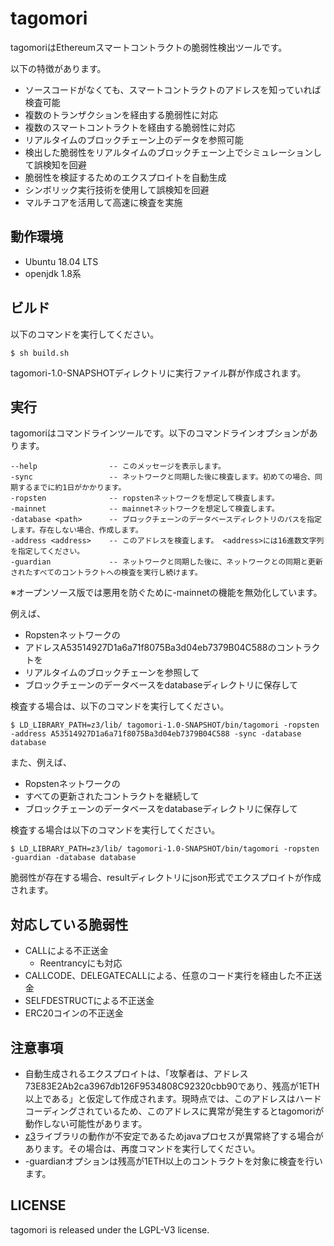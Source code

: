 # tagomori

tagomoriはEthereumスマートコントラクトの脆弱性検出ツールです。

以下の特徴があります。

* ソースコードがなくても、スマートコントラクトのアドレスを知っていれば検査可能
* 複数のトランザクションを経由する脆弱性に対応
* 複数のスマートコントラクトを経由する脆弱性に対応
* リアルタイムのブロックチェーン上のデータを参照可能
* 検出した脆弱性をリアルタイムのブロックチェーン上でシミュレーションして誤検知を回避
* 脆弱性を検証するためのエクスプロイトを自動生成
* シンボリック実行技術を使用して誤検知を回避
* マルチコアを活用して高速に検査を実施

動作環境
-----

* Ubuntu 18.04 LTS
* openjdk 1.8系

ビルド
-----

以下のコマンドを実行してください。

```
$ sh build.sh
```

tagomori-1.0-SNAPSHOTディレクトリに実行ファイル群が作成されます。

実行
-----

tagomoriはコマンドラインツールです。以下のコマンドラインオプションがあります。

```
--help                -- このメッセージを表示します。
-sync                 -- ネットワークと同期した後に検査します。初めての場合、同期するまでに約1日がかかります。
-ropsten              -- ropstenネットワークを想定して検査します。
-mainnet              -- mainnetネットワークを想定して検査します。
-database <path>      -- ブロックチェーンのデータベースディレクトリのパスを指定します。存在しない場合、作成します。
-address <address>    -- このアドレスを検査します。 <address>には16進数文字列を指定してください。
-guardian             -- ネットワークと同期した後に、ネットワークとの同期と更新されたすべてのコントラクトへの検査を実行し続けます。
```

※オープンソース版では悪用を防ぐために-mainnetの機能を無効化しています。

例えば、

* Ropstenネットワークの
* アドレスA53514927D1a6a71f8075Ba3d04eb7379B04C588のコントラクトを
* リアルタイムのブロックチェーンを参照して
* ブロックチェーンのデータベースをdatabaseディレクトリに保存して

検査する場合は、以下のコマンドを実行してください。

```
$ LD_LIBRARY_PATH=z3/lib/ tagomori-1.0-SNAPSHOT/bin/tagomori -ropsten -address A53514927D1a6a71f8075Ba3d04eb7379B04C588 -sync -database database
```

また、例えば、

* Ropstenネットワークの
* すべての更新されたコントラクトを継続して
* ブロックチェーンのデータベースをdatabaseディレクトリに保存して

検査する場合は以下のコマンドを実行してください。

```
$ LD_LIBRARY_PATH=z3/lib/ tagomori-1.0-SNAPSHOT/bin/tagomori -ropsten -guardian -database database
```

脆弱性が存在する場合、resultディレクトリにjson形式でエクスプロイトが作成されます。

対応している脆弱性
---

* CALLによる不正送金
    * Reentrancyにも対応
* CALLCODE、DELEGATECALLによる、任意のコード実行を経由した不正送金
* SELFDESTRUCTによる不正送金
* ERC20コインの不正送金

注意事項
---

* 自動生成されるエクスプロイトは、「攻撃者は、アドレス73E83E2Ab2ca3967db126F9534808C92320cbb90であり、残高が1ETH以上である」と仮定して作成されます。現時点では、このアドレスはハードコーディングされているため、このアドレスに異常が発生するとtagomoriが動作しない可能性があります。
* [z3](https://github.com/Z3Prover/z3)ライブラリの動作が不安定であるためjavaプロセスが異常終了する場合があります。その場合は、再度コマンドを実行してください。
* -guardianオプションは残高が1ETH以上のコントラクトを対象に検査を行います。

LICENSE
-----

tagomori is released under the LGPL-V3 license.
